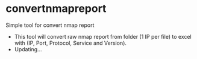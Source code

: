 # convertnmapreport
Simple tool for convert nmap report
- This tool will convert raw nmap report from folder (1 IP per file) to excel with (IP, Port, Protocol, Service and Version).
- Updating...
